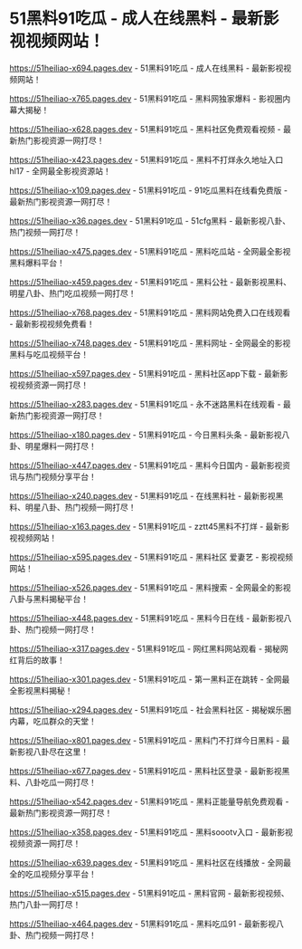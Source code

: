 # 51黑料91吃瓜 - 成人在线黑料 - 最新影视视频网站！
https://51heiliao-x694.pages.dev - 51黑料91吃瓜 - 成人在线黑料 - 最新影视视频网站！

https://51heiliao-x765.pages.dev - 51黑料91吃瓜 - 黑料网独家爆料 - 影视圈内幕大揭秘！

https://51heiliao-x628.pages.dev - 51黑料91吃瓜 - 黑料社区免费观看视频 - 最新热门影视资源一网打尽！

https://51heiliao-x423.pages.dev - 51黑料91吃瓜 - 黑料不打烊永久地址入口hl17 - 全网最全影视资源站！

https://51heiliao-x109.pages.dev - 51黑料91吃瓜 - 91吃瓜黑料在线看免费版 - 最新热门影视资源一网打尽！

https://51heiliao-x36.pages.dev - 51黑料91吃瓜 - 51cfg黑料 - 最新影视八卦、热门视频一网打尽！

https://51heiliao-x475.pages.dev - 51黑料91吃瓜 - 黑料吃瓜站 - 全网最全影视黑料爆料平台！

https://51heiliao-x459.pages.dev - 51黑料91吃瓜 - 黑料公社 - 最新影视黑料、明星八卦、热门吃瓜视频一网打尽！

https://51heiliao-x768.pages.dev - 51黑料91吃瓜 - 黑料网站免费入口在线观看 - 最新影视视频免费看！

https://51heiliao-x748.pages.dev - 51黑料91吃瓜 - 黑料网址 - 全网最全的影视黑料与吃瓜视频平台！

https://51heiliao-x597.pages.dev - 51黑料91吃瓜 - 黑料社区app下载 - 最新影视视频资源一网打尽！

https://51heiliao-x283.pages.dev - 51黑料91吃瓜 - 永不迷路黑料在线观看 - 最新热门影视资源一网打尽！

https://51heiliao-x180.pages.dev - 51黑料91吃瓜 - 今日黑料头条 - 最新影视八卦、明星爆料一网打尽！

https://51heiliao-x447.pages.dev - 51黑料91吃瓜 - 黑料今日国内 - 最新影视资讯与热门视频分享平台！

https://51heiliao-x240.pages.dev - 51黑料91吃瓜 - 在线黑料社 - 最新影视黑料、明星八卦、热门视频一网打尽！

https://51heiliao-x163.pages.dev - 51黑料91吃瓜 - zztt45黑料不打烊 - 最新影视视频网站！

https://51heiliao-x595.pages.dev - 51黑料91吃瓜 - 黑料社区 爱妻艺 - 影视视频网站！

https://51heiliao-x526.pages.dev - 51黑料91吃瓜 - 黑料搜索 - 全网最全的影视八卦与黑料揭秘平台！

https://51heiliao-x448.pages.dev - 51黑料91吃瓜 - 黑料今日在线 - 最新影视八卦、热门视频一网打尽！

https://51heiliao-x317.pages.dev - 51黑料91吃瓜 - 网红黑料网站观看 - 揭秘网红背后的故事！

https://51heiliao-x301.pages.dev - 51黑料91吃瓜 - 第一黑料正在跳转 - 全网最全影视黑料揭秘！

https://51heiliao-x294.pages.dev - 51黑料91吃瓜 - 社会黑料社区 - 揭秘娱乐圈内幕，吃瓜群众的天堂！

https://51heiliao-x801.pages.dev - 51黑料91吃瓜 - 黑料门不打烊今日黑料 - 最新影视八卦尽在这里！

https://51heiliao-x677.pages.dev - 51黑料91吃瓜 - 黑料社区登录 - 最新影视黑料、八卦吃瓜一网打尽！

https://51heiliao-x542.pages.dev - 51黑料91吃瓜 - 黑料正能量导航免费观看 - 最新热门影视资源一网打尽！

https://51heiliao-x358.pages.dev - 51黑料91吃瓜 - 黑料soootv入口 - 最新影视视频资源一网打尽！

https://51heiliao-x639.pages.dev - 51黑料91吃瓜 - 黑料社区在线播放 - 全网最全的吃瓜视频分享平台！

https://51heiliao-x515.pages.dev - 51黑料91吃瓜 - 黑料官网 - 最新影视视频、热门八卦一网打尽！

https://51heiliao-x464.pages.dev - 51黑料91吃瓜 - 黑料吃瓜91 - 最新影视八卦、热门视频一网打尽！
